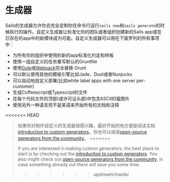 # 生成器
Sails的生成器允许你去完全定制你在命令行运行`sails new`和`sails generate`的时候执行的操作。自定义生成器让标准化你的团队或者组织创建新的Sails app或在已存在的app中的新模块成为可能。自定义生成器可以用在下面罗列的所有事项中：

+ 为所有你的组织中使用的新的app标准化约定和样板
+ 使用一组自定义的任务重写默认的Gruntfile
+ 使用[Gulp](http://gulpjs.com/)或[Webpack](https://webpack.github.io/)完全替换
Grunt
+ 可以默认使用其他的模板引擎比如Jade、Dust或者Nunjucks
+ 可以自动地自定义部署(比如white label apps with one server per-customer)
+ 生成Coffeescript或Typescript的文件
+ 在每个代码文件的顶部(或许可证头部)中包含ASCII的猫图片
+ 使用另外一种语言而不是英语来开始所有的文档和注释

<<<<<<< HEAD
> 如果你对制作自定义的生成器很感兴趣，最好开始的地方便是阅读文档[introduction to custom generators](http://sailsjs.org/documentation/concepts/extending-sails/generators/custom-generators)。你也可以阅读[open-source generators from the community](https://sailsjs-website.herokuapp.com/documentation/concepts/extending-sails/generators/available-generators)。
=======

> If you are interested in making custom generators, the best place to start is by checking out the [introduction to custom generators](http://sailsjs.com/documentation/concepts/extending-sails/generators/custom-generators).  You also might check out [open-source generators from the community](https://sailsjs.com/documentation/concepts/extending-sails/generators/available-generators), in case something already out there will save you some time.
>>>>>>> upstream/master


<docmeta name="displayName" value="Generators">
<docmeta name="stabilityIndex" value="2">
